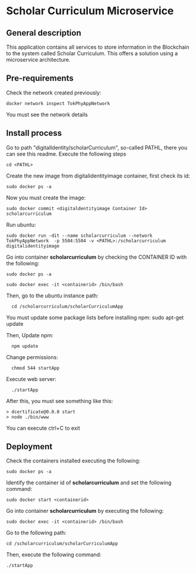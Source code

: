 # Scholar Curriculum Microservice
## General description
  This application contains all services to store information in the Blockchain to the system called Scholar Curriculum. This offers a solution using a microservice architecture.

## Pre-requirements
  Check the network created previously:

    docker network inspect TokPhyAppNetwork

  You must see the network details
 
## Install process
Go to path "digitalIdentity/scholarCurriculum", so-called PATHL, there you can see this readme. Execute the following steps
      
    cd <PATHL>  
    
Create the new image from digitalidentityimage container, first check its id:
  
    sudo docker ps -a

Now you must create the image:      
    
    sudo docker commit <digitaldentityimage Container Id> scholarcurriculum

Run ubuntu: 
      
    sudo docker run -dit --name scholarcurriculum --network TokPhyAppNetwork  -p 5504:5504 -v <PATHL>:/scholarcurriculum   digitalidentityimage

Go into container **scholarcurriculum** by checking the CONTAINER ID with the following:

    sudo docker ps -a
    
    sudo docker exec -it <containerid> /bin/bash

  Then, go to the ubuntu instance path:
      
      cd /scholarcurriculum/scholarCurriculumApp

  You must update some package lists before installing npm:
      sudo apt-get update
  
  Then, Update npm:
      
      npm update

  Change permissions:
      
      chmod 544 startApp

  Execute web server:
      
      ./startApp

  After this, you must see something like this:
    
    > dcertificate@0.0.0 start
    > node ./bin/www

  You can execute ctrl+C to exit

## Deployment
  Check the containers installed executing the following:
    
    sudo docker ps -a

  Identify the container id of **scholarcurriculum** and set the following command:
    
    sudo docker start <containerid>

  Go into container **scholarcurriculum** by executing the following:
    
    sudo docker exec -it <containerid> /bin/bash

  Go to the following path:
    
    cd /scholarcurriculum/scholarCurriculumApp

  Then, execute the following command:
    
    ./startApp
